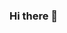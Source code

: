 ### Hi there 👋

<!--
**raho0ol/raho0ol** is a ✨ _special_ ✨ repository because its `README.md` (this file) appears on your GitHub profile.

🔭 I’m currently working on E-Commerce Project

🌱 I’m currently learning Backend & Software Development

👨‍💻 All of my projects are available at https://github.com/raho0ol

💬 Ask me about Backend, Laravel,PHP

📫 How to reach me adt4mmm@gmail.com

Connect with me:
00972567188208
Languages and Tools:
bootstrap cplusplus csharp css3 git html5 java laravel mariadb matlab mssql mysql php postman python tailwind unity
